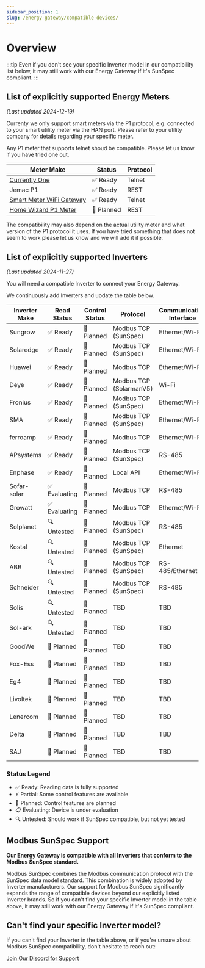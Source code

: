 ```yaml
---
sidebar_position: 1
slug: /energy-gateway/compatible-devices/
---
```


# Overview

:::tip
Even if you don't see your specific Inverter model in our compatibility list below, it may still work with our Energy Gateway if it's SunSpec compliant.
:::

## List of explicitly supported Energy Meters
_(Last updated 2024-12-19)_

Currenty we only support smart meters via the P1 protocol, e.g. connected to your smart utility meter via the HAN port. Please refer to your utility company for details regarding your specific meter.

Any P1 meter that supports telnet shoud be compatible. Please let us know if you have tried one out.

| Meter Make                                                                               | Status        |  Protocol                | 
| ------------------------------------------------------------------------------------------- | ------------- |  ----------------------- | 
| [Currently One](https://currently.one/)                                                     | ✅ Ready      |  Telnet                  |
| Jemac P1                                                                                    | ✅ Ready      |  REST                    |
| [Smart Meter WiFi Gateway](https://smartgateways.nl/en/product/smart-meter-wifi-gateway/)   | ✅ Ready      |  Telnet                  |
| [Home Wizard P1 Meter](https://www.homewizard.com/p1-meter/)                                | 🔄  Planned   |  REST                    |

The compatibility may also depend on the actual utility meter and what version of the P1 protocol it uses. If you have tried something that does not seem to work please let us know and we will add it if possible.

## List of explicitly supported Inverters

_(Last updated 2024-11-27)_

You will need a compatible Inverter to connect your Energy Gateway.

We continuously add Inverters and update the table below.

| Inverter Make | Read Status   | Control Status | Protocol                | Communication Interface | Getting Started     |
| ------------- | ------------- | -------------- | ----------------------- | ----------------------- | ------------------- |
| Sungrow       | ✅ Ready      | 🔄 Planned     | Modbus TCP (SunSpec)    | Ethernet/Wi-Fi          | Coming soon..       |
| Solaredge     | ✅ Ready      | 🔄 Planned     | Modbus TCP (SunSpec)    | Ethernet/Wi-Fi          | [Guide](solaredge.md)       |
| Huawei        | ✅ Ready      | 🔄 Planned     | Modbus TCP              | Ethernet/Wi-Fi          | Coming soon..       |
| Deye          | ✅ Ready      | 🔄 Planned     | Modbus TCP (SolarmanV5) | Wi-Fi                   | Coming soon..       |
| Fronius       | ✅ Ready      | 🔄 Planned     | Modbus TCP (SunSpec)    | Ethernet/Wi-Fi          | Coming soon..       |
| SMA           | ✅ Ready      | 🔄 Planned     | Modbus TCP (SunSpec)    | Ethernet/Wi-Fi          | Coming soon..       |
| ferroamp      | ✅ Ready      | 🔄 Planned     | Modbus TCP              | Ethernet/Wi-Fi          | Coming soon..       |
| APsystems     | ✅ Ready      | 🔄 Planned     | Modbus TCP (SunSpec)    | RS-485                  | Coming soon..       |
| Enphase       | ✅ Ready      | 🔄 Planned     | Local API               | Ethernet/Wi-Fi          | [Guide](enphase.md) |
| Sofar-solar   | ✅ Evaluating | 🔄 Planned     | Modbus TCP              | RS-485                  | Coming soon..       |
| Growatt       | ✅ Evaluating | 🔄 Planned     | Modbus TCP              | Ethernet/Wi-Fi          | Coming soon..       |
| Solplanet     | 🔍 Untested   | 🔄 Planned     | Modbus TCP (SunSpec)    | RS-485                  | -                   |
| Kostal        | 🔍 Untested   | 🔄 Planned     | Modbus TCP (SunSpec)    | Ethernet                | -                   |
| ABB           | 🔍 Untested   | 🔄 Planned     | Modbus TCP (SunSpec)    | RS-485/Ethernet         | -                   |
| Schneider     | 🔍 Untested   | 🔄 Planned     | Modbus TCP (SunSpec)    | RS-485                  | -                   |
| Solis         | 🔍 Untested   | 🔄 Planned     | TBD                     | TBD                     | -                   |
| Sol-ark       | 🔍 Untested   | 🔄 Planned     | TBD                     | TBD                     | -                   |
| GoodWe        | 🔄 Planned    | 🔄 Planned     | TBD                     | TBD                     | -                   |
| Fox-Ess       | 🔄 Planned    | 🔄 Planned     | TBD                     | TBD                     | -                   |
| Eg4           | 🔄 Planned    | 🔄 Planned     | TBD                     | TBD                     | -                   |
| Livoltek      | 🔄 Planned    | 🔄 Planned     | TBD                     | TBD                     | -                   |
| Lenercom      | 🔄 Planned    | 🔄 Planned     | TBD                     | TBD                     | -                   |
| Delta         | 🔄 Planned    | 🔄 Planned     | TBD                     | TBD                     | -                   |
| SAJ           | 🔄 Planned    | 🔄 Planned     | TBD                     | TBD                     | -                   |

### Status Legend

- ✅ Ready: Reading data is fully supported
- ⚡ Partial: Some control features are available
- 🔄 Planned: Control features are planned
- 📋 Evaluating: Device is under evaluation
- 🔍 Untested: Should work if SunSpec compatible, but not yet tested

## Modbus SunSpec Support

**Our Energy Gateway is compatible with all Inverters that conform to the Modbus SunSpec standard.**

Modbus SunSpec combines the Modbus communication protocol with the SunSpec data model standard. This combination is widely adopted by Inverter manufacturers. Our support for Modbus SunSpec significantly expands the range of compatible devices beyond our explicitly listed Inverter brands. So if you can't find your specific Inverter model in the table above, it may still work with our Energy Gateway if it's SunSpec compliant.

## Can't find your specific Inverter model?

If you can't find your Inverter in the table above, or if you're unsure about Modbus SunSpec compatibility, don't hesitate to reach out:

<a class="button button--primary" href="https://discord.gg/Sourceful">Join Our Discord for Support</a>
